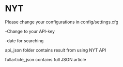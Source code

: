 # NYT

Please change your configurations  in config/settings.cfg

 -Change to your API-key
 
 -date for searching

api_json folder contains result from using NYT API

fullarticle_json contains full JSON article

